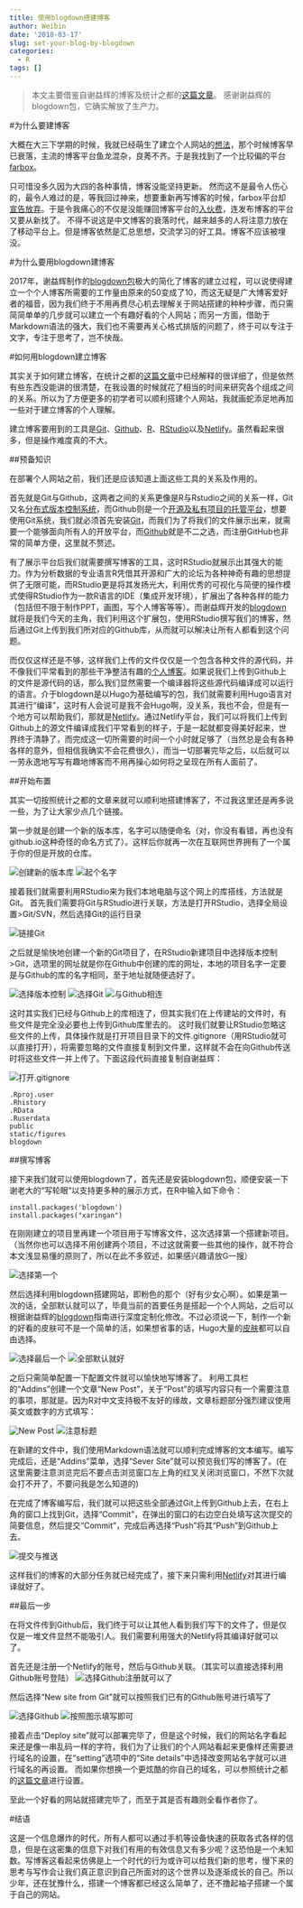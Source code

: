 ```yaml
---
title: 使用blogdown搭建博客
author: Weibin
date: '2018-03-17'
slug: set-your-blog-by-blogdown
categories:
  - R
tags: []
---
```


>本文主要借鉴自谢益辉的博客及统计之都的[这篇文章](https://cosx.org/2018/01/build-blog-with-blogdown-hugo-netlify-github/)。
>感谢谢益辉的blogdown包，它确实解放了生产力。

#为什么要建博客

大概在大三下学期的时候，我就已经萌生了建立个人网站的[想法](http://www.weibinqu.xyz/cn/2016/04/long-time-no-write/)，那个时候博客早已衰落，主流的博客平台鱼龙混杂，良莠不齐。于是我找到了一个比较偏的平台[farbox](https://www.farbox.com/)。

只可惜没多久因为大四的各种事情，博客没能坚持更新。
然而这不是最令人伤心的，最令人难过的是，等我回过神来，想要重新再写博客的时候，farbox平台却[宣告放弃](https://blog.farbox.com/post/2017)。于是令我痛心的不仅是没能赚回博客平台的[入伙费](https://www.farbox.com/service/pricing#)，连发布博客的平台又要从新找了。
不得不说这是中文博客的衰落时代，越来越多的人将注意力放在了移动平台上。但是博客依然是汇总思想，交流学习的好工具。博客不应该被埋没。

#为什么要用blogdown建博客

2017年，谢益辉制作的[blogdown包](https://bookdown.org/yihui/blogdown/)极大的简化了博客的建立过程，可以说使得建立一个个人博客所需要的工作量由原来的50变成了10，而这无疑是广大博客爱好者的福音，因为我们终于不用再费尽心机去理解关于网站搭建的种种步骤，而只需简简单单的几步就可以建立一个有趣好看的个人网站；而另一方面，借助于Markdown语法的强大，我们也不需要再关心格式排版的问题了，终于可以专注于文字，专注于思考了，岂不快哉。

#如何用blogdown建立博客

其实关于如何建立博客，在统计之都的[这篇文章](https://cosx.org/2018/01/build-blog-with-blogdown-hugo-netlify-github/)中已经解释的很详细了，但是依然有些东西没能讲的很清楚，在我设置的时候就花了相当的时间来研究各个组成之间的关系。所以为了方便更多的初学者可以顺利搭建个人网站，我就画蛇添足地再加一些对于建立博客的个人理解。

建立博客要用到的工具是[Git](https://git-scm.com/)、[Github](https://github.com)、[R](https://www.r-project.org/)、[RStudio](https://www.rstudio.com/)以及[Netlify](https://app.netlify.com/)。虽然看起来很多，但是操作难度真的不大。

##预备知识

在部署个人网站之前，我们还是应该知道上面这些工具的关系及作用的。


首先就是Git与Github，这两者之间的关系更像是R与Rstudio之间的关系一样，Git又名[分布式版本控制系统](https://baike.baidu.com/item/Git/12647237)，而Github则是一个[开源及私有项目的托管平台](https://baike.baidu.com/item/github)，想要使用Git系统，我们就必须首先安装[Git](https://git-scm.com/)，而我们为了将我们的文件展示出来，就需要一个能够面向所有人的开放平台，而[Github](https://github.com)就是不二之选，而注册GitHub也非常的简单方便，这里就不赘述。


有了展示平台后我们就需要撰写博客的工具，这时RStudio就展示出其强大的能力。作为分析数据的专业语言R凭借其开源和广大的论坛为各种神奇有趣的思想提供了无限可能，而RStudio更是将其发扬光大，利用优秀的可视化与简便的操作模式使得RStudio作为一款R语言的IDE（集成开发环境），扩展出了各种各样的能力（包括但不限于制作PPT，画图，写个人博客等等）。而谢益辉开发的[blogdown](https://bookdown.org/yihui/blogdown/)就将是我们今天的主角，我们利用这个扩展包，使用RStudio撰写我们的博客，然后通过Git上传到我们所对应的Github库，从而就可以解决让所有人都看到这个问题。


而仅仅这样还是不够，这样我们上传的文件仅仅是一个包含各种文件的源代码，并不像我们平常看到的那些干净整洁有趣的[个人博客](https://yihui.name/)。如果说我们上传到Github上的文件是源代码的话，那么我们显然需要一个编译器将这些源代码编译成可以运行的语言。介于blogdown是以Hugo为基础编写的包，我们就需要利用Hugo语言对其进行“编译”，这时有人会说可是我不会Hugo啊，没关系，我也不会，但是有一个地方可以帮助我们，那就是[Netlify](https://app.netlify.com/)。通过Netlify平台，我们可以将我们上传到Github上的源文件编译成我们平常看到的样子，于是一起就都变得美好起来，世界终于清静了，而完成这一切所需要的时间一个小时就足够了（当然总是会有各种各样的意外，但相信我确实不会花费很久），而当一切部署完毕之后，以后就可以一劳永逸地写写有趣地博客而不用再操心如何将之呈现在所有人面前了。

##开始布置

其实一切按照统计之都的文章来就可以顺利地搭建博客了，不过我这里还是再多说一些，为了让大家少点几个链接。


第一步就是创建一个新的版本库，名字可以随便命名（对，你没有看错，再也没有github.io这种奇怪的命名方式了）。这样后你就再一次在互联网世界拥有了一个属于你的但是开放的仓库。

![创建新的版本库](https://i.loli.net/2018/04/02/5ac1f4751b8f1.png)
![起个名字](https://i.loli.net/2018/04/02/5ac1f569433fc.png)


接着我们就需要利用RStudio来为我们本地电脑与这个网上的库搭线，方法就是Git。
首先我们需要将Git与RStudio进行关联，方法是打开RStudio，选择全局设置>Git/SVN，然后选择Git的运行目录

![链接Git](https://i.loli.net/2018/04/02/5ac1f8c628268.jpg)

之后就是愉快地创建一个新的Git项目了，在RStudio新建项目中选择版本控制>Git，选项里的网址就是你在Github中创建的库的网址，本地的项目名字一定要是与Github的库的名字相同，至于地址就随便选好了。

![选择版本控制](https://i.loli.net/2018/04/02/5ac1fca457049.jpg)
![选择Git](https://i.loli.net/2018/04/02/5ac1fcc01549f.jpg)
![与Github相连](https://i.loli.net/2018/04/02/5ac1fcdec835e.jpg)

这时其实我们已经与Github上的库相连了，但其实我们在上传建站的文件时，有些文件是完全没必要也上传到Github库里去的。
这时我们就要让RStudio忽略这些文件的上传，具体操作就是打开项目目录下的文件.gitignore（用RStudio就可以直接打开），将需要忽略的文件直接复制到文件里，这样就不会在向Github传送时将这些文件一并上传了。下面这段代码直接复制自谢益辉：


![打开.gitignore](https://i.loli.net/2018/04/02/5ac21abd974e3.jpg)

```{r}
.Rproj.user
.Rhistory
.RData
.Ruserdata
public
static/figures
blogdown
```

##撰写博客

接下来我们就可以使用blogdown了，首先还是安装blogdown包，顺便安装一下谢老大的“写轮眼”以支持更多种的展示方式，在R中输入如下命令：

```{r}
install.packages('blogdown')
install.packages("xaringan")
```

在刚刚建立的项目里再建一个项目用于写博客文件，这次选择第一个搭建新项目。（当然你也可以选择不用创建两个项目，不过这就需要一些其他的操作，就不符合本文浅显易懂的原则了，所以在此不多叙述，如果感兴趣请放G一搜）

![选择第一个](https://i.loli.net/2018/04/02/5ac1fca457049.jpg)

然后选择利用blogdown搭建网站，即粉色的那个（好有少女心啊）。如果是第一次的话，全部默认就可以了，毕竟当前的首要任务是搭起一个个人网站，之后可以根据谢益辉的[blogdown](https://bookdown.org/yihui/blogdown/)指南进行深度定制化修改。不过必须说一下，制作一个新的好看的皮肤可不是一个简单的活，如果想省事的话，Hugo大量的[皮肤](https://themes.gohugo.io/)都可以自由选择。

![选择最后一个](https://i.loli.net/2018/04/02/5ac215e90c315.jpg)
![全部默认就好](https://i.loli.net/2018/04/02/5ac2163c70ef8.jpg)

之后只需简单配置一下配置文件就可以愉快地写博客了。
利用工具栏的“Addins”创建一个文章“New Post”，关于“Post”的填写内容只有一个需要注意的事项，那就是。因为R对中文支持极不友好的缘故，文章标题部分强烈建议使用英文或数字的方式填写：

![New Post](https://i.loli.net/2018/04/02/5ac21c2d9869e.jpg)
![注意标题](https://i.loli.net/2018/04/02/5ac21c42db4d8.jpg)

在新建的文件中，我们使用Markdown语法就可以顺利完成博客的文本编写。编写完成后，还是“Addins”菜单，选择“Sever Site”就可以预览我们写的博客了。(在这里需要注意浏览完后不要点击浏览窗口左上角的红叉关闭浏览窗口，不然下次就会打不开了，不要问我是怎么知道的)

在完成了博客编写后，我们就可以把这些全部通过Git上传到Github上去，在右上角的窗口上找到Git，选择“Commit”，在弹出的窗口的右边空白处填写这次提交的简要信息，然后提交“Commit”，完成后再选择“Push”将其“Push”到Github上去。

![提交与推送](https://i.loli.net/2018/04/02/5ac21f5d37bc1.jpg)

这样我们的博客的大部分任务就已经完成了，接下来只需利用[Netlify](https://app.netlify.com/)对其进行编译就好了。

##最后一步

在将文件传到Github后，我们终于可以让其他人看到我们写下的文件了，但是仅仅是一堆文件显然不能吸引人。我们需要利用强大的Netlify将其编译好就可以了。

首先还是注册一个Netlify的账号，然后与Github关联。（其实可以直接选择利用Github账号登陆）
![选择Github注册就可以了](https://i.loli.net/2018/04/02/5ac2215ee1e0a.jpg)

然后选择“New site from Git”就可以按照我们已有的Github账号进行填写了

![选择Github](https://i.loli.net/2018/04/02/5ac2225e93627.jpg)
![按照图示填写即可](https://i.loli.net/2018/04/02/5ac22276bf3fa.jpg)

接着点击“Deploy site”就可以部署完毕了，但是这个时候，我们的网站名字看起来还是像一串乱码一样的字符，我们为了让我们的个人网站看起来更像样还需要进行域名的设置，在“setting”选项中的“Site details”中选择改变网站名字就可以进行域名的再设置。
而如果你想换一个更炫酷的你自己的域名，可以参照统计之都的[这篇文章](https://cosx.org/2018/01/build-blog-with-blogdown-hugo-netlify-github/)进行设置。


至此一个好看的网站就搭建完毕了，而至于其是否有趣则全看作者你了。

#结语

这是一个信息爆炸的时代，所有人都可以通过手机等设备快速的获取各式各样的信息，但是在这密集的信息下对我们有用的有效信息又有多少呢？这恐怕是一个未知数。写博客这看起来仿佛是上一个时代的行为或许可以给我们新的思考，慢下来的思考与写作会让我们真正意识到自己所面对的这个世界以及逐渐成长的自己。所以少年，还在犹豫什么，搭建一个博客都已经这么简单了，还不撸起袖子搭建一个属于自己的网站。

